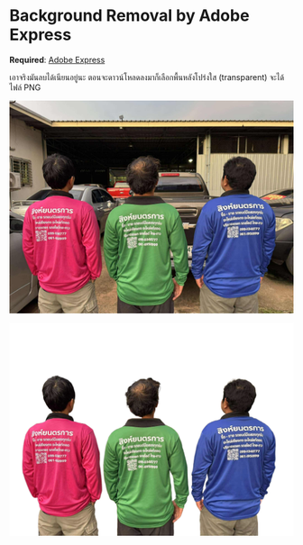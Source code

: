 # Background Removal by Adobe Express

**Required**: [Adobe Express](https://www.adobe.com/express/feature/image/remove-background)

เอาจริงมันลบได้เนียนอยู่นะ ตอนจะดาวน์โหลดลงมาก็เลือกพื้นหลังโปร่งใส (transparent) จะได้ไฟล์ PNG

![ต้นฉบับ](./original.jpg)

![ลบพื้นหลัง](./removed.png)
